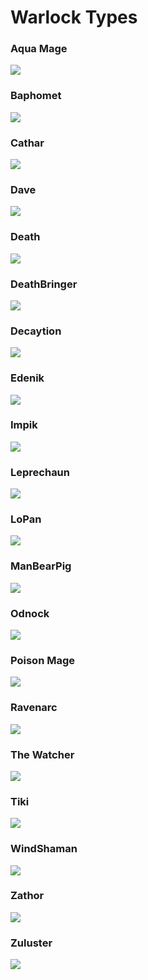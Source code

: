 # Warlock Types

### Aqua Mage

![](<../../../.gitbook/assets/Aqua Mage#20.png>)

### Baphomet

![](../../../.gitbook/assets/Baphomet#8.png)

### Cathar

![](../../../.gitbook/assets/Cathar#20.png)

### Dave

![](../../../.gitbook/assets/Dave#20.png)

### Death

![](../../../.gitbook/assets/Death#10.png)

### DeathBringer

![](../../../.gitbook/assets/DeathBringer#20.png)

### Decaytion

![](../../../.gitbook/assets/Decaytion#20.png)

### Edenik

![](../../../.gitbook/assets/Edenik#20.png)

### Impik

![](../../../.gitbook/assets/Impik#20.png)

### Leprechaun

![](../../../.gitbook/assets/Leprechaun#20.png)

### LoPan

![](../../../.gitbook/assets/LoPan#10.png)

### ManBearPig

![](../../../.gitbook/assets/ManBearPig#20.png)

### Odnock

![](../../../.gitbook/assets/Odnock#10.png)

### Poison Mage

![](<../../../.gitbook/assets/Poison Mage#20.png>)

### Ravenarc

![](../../../.gitbook/assets/Ravenarc#20.png)

### The Watcher

![](<../../../.gitbook/assets/The Watcher#20.png>)

### Tiki

![](../../../.gitbook/assets/Tiki#20.png)

### WindShaman

![](../../../.gitbook/assets/WindShaman#20.png)

### Zathor

![](../../../.gitbook/assets/Zathor#8.png)

### Zuluster

![](<../../../.gitbook/assets/Zathor#8 (1).png>)





